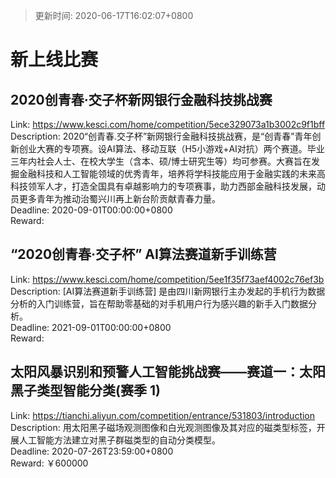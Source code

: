 > 更新时间: 2020-06-17T16:02:07+0800 

# 新上线比赛


## 2020创青春·交子杯新网银行金融科技挑战赛
Link: https://www.kesci.com/home/competition/5ece329073a1b3002c9f1bff  
Description: 2020“创青春.交子杯”新网银行金融科技挑战赛，是“创青春”青年创新创业大赛的专项赛。设AI算法、移动互联（H5小游戏+AI对抗）两个赛道。毕业三年内社会人士、在校大学生（含本、硕/博士研究生等）均可参赛。大赛旨在发掘金融科技和人工智能领域的优秀青年，培养将学科技能应用于金融实践的未来高科技领军人才，打造全国具有卓越影响力的专项赛事，助力西部金融科技发展，动员更多青年为推动治蜀兴川再上新台阶贡献青春力量。  
Deadline: 2020-09-01T00:00:00+0800  
Reward:   

## “2020创青春·交子杯”  AI算法赛道新手训练营
Link: https://www.kesci.com/home/competition/5ee1f35f73aef4002c76ef3b  
Description: [AI算法赛道新手训练营] 是由四川新网银行主办发起的手机行为数据分析的入门训练营，旨在帮助零基础的对手机用户行为感兴趣的新手入门数据分析。  
Deadline: 2021-09-01T00:00:00+0800  
Reward:   

## 太阳风暴识别和预警人工智能挑战赛——赛道一：太阳黑子类型智能分类(赛季 1)
Link: https://tianchi.aliyun.com/competition/entrance/531803/introduction  
Description: 用太阳黑子磁场观测图像和白光观测图像及其对应的磁类型标签，开展人工智能方法建立对黑子群磁类型的自动分类模型。  
Deadline: 2020-07-26T23:59:00+0800  
Reward: ￥600000  


